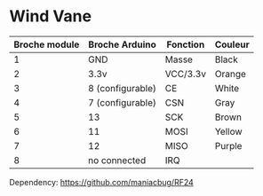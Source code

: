 # Wind Vane

| Broche module | Broche Arduino | Fonction | Couleur |
| --- | --- | --- | --- |
| 1 | GND | Masse | Black |
| 2 | 3.3v | VCC/3.3v | Orange |
| 3 | 8 (configurable) | CE | White |
| 4 | 7 (configurable) | CSN | Gray |
| 5 | 13 | SCK | Brown |
| 6 | 11 | MOSI | Yellow |
| 7 | 12 | MISO | Purple |
| 8 | no connected | IRQ |

Dependency: https://github.com/maniacbug/RF24